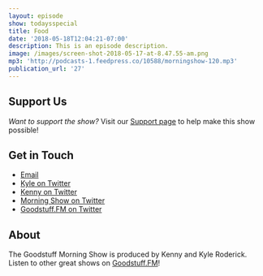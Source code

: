 ```yaml
---
layout: episode
show: todaysspecial
title: Food
date: '2018-05-18T12:04:21-07:00'
description: This is an episode description.
image: /images/screen-shot-2018-05-17-at-8.47.55-am.png
mp3: 'http://podcasts-1.feedpress.co/10588/morningshow-120.mp3'
publication_url: '27'
---
```



## Support Us
*Want to support the show?* Visit our [Support page](https://goodstuff.fm/support) to help make this show possible!

## Get in Touch
* [Email](mailto:kyle@goodstuff.fm)
* [Kyle on Twitter](http://twitter.com/dogburps)
* [Kenny on Twitter](http://twitter.com/pizzarobotics)
* [Morning Show on Twitter](http://twitter.com/morningshowam)
* [Goodstuff.FM on Twitter](http://twitter.com/goodstufffm)

## About
The Goodstuff Morning Show is produced by Kenny and Kyle Roderick. Listen to other great shows on [Goodstuff.FM](http://goodstuff.fm/shows)!

